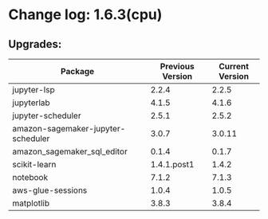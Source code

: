 # Change log: 1.6.3(cpu)

## Upgrades: 

Package | Previous Version | Current Version
---|---|---
jupyter-lsp|2.2.4|2.2.5
jupyterlab|4.1.5|4.1.6
jupyter-scheduler|2.5.1|2.5.2
amazon-sagemaker-jupyter-scheduler|3.0.7|3.0.11
amazon_sagemaker_sql_editor|0.1.4|0.1.7
scikit-learn|1.4.1.post1|1.4.2
notebook|7.1.2|7.1.3
aws-glue-sessions|1.0.4|1.0.5
matplotlib|3.8.3|3.8.4
